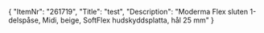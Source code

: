{
  "ItemNr": "261719",
  "Title": "test",
  "Description": "Moderma Flex sluten 1-delspåse, Midi, beige, SoftFlex hudskyddsplatta, hål 25 mm"
}